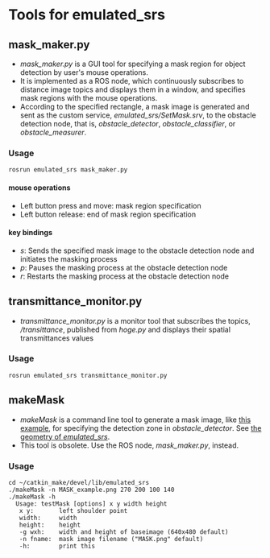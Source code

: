 # Tools for emulated_srs

## mask_maker.py

* _mask_maker.py_ is a GUI tool for specifying a mask region for object
  detection by user's mouse operations.
* It is implemented as a ROS node, which continuously subscribes to distance
  image topics and displays them in a window, and specifies mask regions with
  the mouse operations.
* According to the specified rectangle, a mask image is generated and sent as
  the custom service, _emulated_srs/SetMask.srv_, to the obstacle detection
  node, that is, _obstacle_detector_, _obstacle_classifier_, or
  _obstacle_measurer_.

### Usage

    rosrun emulated_srs mask_maker.py

#### mouse operations

* Left button press and move: mask region specification
* Left button release: end of mask region specification

#### key bindings

* _s_: Sends the specified mask image to the obstacle detection node and
  initiates the masking process
* _p_: Pauses the masking process at the obstacle detection node
* _r_: Restarts the masking process at the obstacle detection node

## transmittance_monitor.py

* _transmittance_monitor.py_ is a monitor tool that subscribes the topics,
    _/transittance_, published from _hoge.py_ and displays their spatial transmittances values

### Usage

    rosrun emulated_srs transmittance_monitor.py

## makeMask

* _makeMask_ is a command line tool to generate a mask image, like [this
  example](/doc/MASK_example.png), for specifying the detection zone in
  _obstacle_detector_. See
  [the geometry of _emulated_srs_](/doc/IEEESensors2021Fig12.png).
* This tool is obsolete. Use the ROS node, _mask_maker.py_, instead.

### Usage

    cd ~/catkin_make/devel/lib/emulated_srs
    ./makeMask -n MASK_example.png 270 200 100 140
    ./makeMask -h
      Usage: testMask [options] x y width height
       x y:       left shoulder point
       width:     width
       height:    height
       -g wxh:    width and height of baseimage (640x480 default)
       -n fname:  mask image filename ("MASK.png" default)
       -h:        print this
